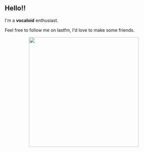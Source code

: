 ## Hello‼️

I'm a **vocaloid** enthusiast. 

Feel free to follow me on lastfm, I'd love to make some friends.

<p align="center">
  <a href="https://www.last.fm/user/hash_tofu">
    <img src="https://lastfm-recently-played.vercel.app/api?user=hash_tofu" height="auto" width="350px"/>
  </a>
</p>
